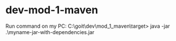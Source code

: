 # dev-mod-1-maven
Run command on my PC: 
                C:\goit\dev\mod_1_maven\target> java -jar .\myname-jar-with-dependencies.jar
